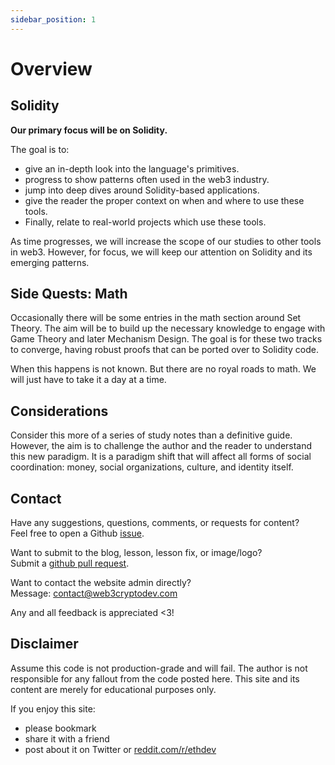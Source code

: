```yaml
---
sidebar_position: 1
---
```


# Overview

## Solidity

**Our primary focus will be on Solidity.**

The goal is to:

- give an in-depth look into the language's primitives.
- progress to show patterns often used in the web3 industry.
- jump into deep dives around Solidity-based applications.
- give the reader the proper context on when and where to use these tools.
- Finally, relate to real-world projects which use these tools.

As time progresses, we will increase the scope of our studies to other tools in web3. However, for focus, we will keep our attention on Solidity and its emerging patterns.

## Side Quests: Math

Occasionally there will be some entries in the math section around Set Theory. The aim will be to build up the necessary knowledge to engage with Game Theory and later Mechanism Design. The goal is for these two tracks to converge, having robust proofs that can be ported over to Solidity code.

When this happens is not known. But there are no royal roads to math. We will just have to take it a day at a time.

## Considerations

Consider this more of a series of study notes than a definitive guide. However, the aim is to challenge the author and the reader to understand this new paradigm. It is a paradigm shift that will affect all forms of social coordination: money, social organizations, culture, and identity itself.

## Contact

Have any suggestions, questions, comments, or requests for content?  
Feel free to open a Github [issue](https://github.com/tesla809/BuildersETH/issues).

Want to submit to the blog, lesson, lesson fix, or image/logo?  
Submit a [github pull request](https://github.com/tesla809/BuildersETH/pulls).

Want to contact the website admin directly?  
Message: contact@web3cryptodev.com

Any and all feedback is appreciated <3!

## Disclaimer

Assume this code is not production-grade and will fail. The author is not responsible for any fallout from the code posted here. This site and its content are merely for educational purposes only.

If you enjoy this site:

- please bookmark
- share it with a friend
- post about it on Twitter or [reddit.com/r/ethdev](https://www.reddit.com/r/ethdev)
